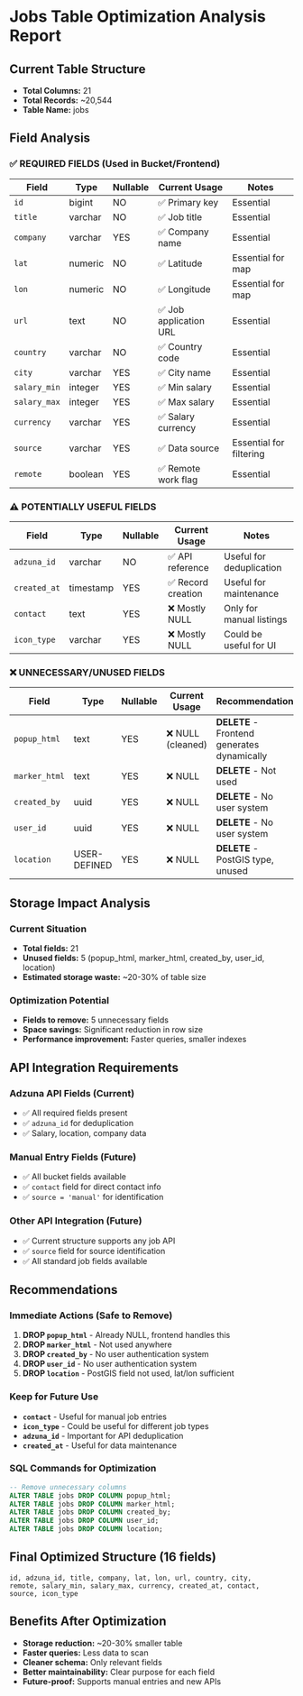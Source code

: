 # Jobs Table Optimization Analysis Report

## Current Table Structure
- **Total Columns:** 21
- **Total Records:** ~20,544
- **Table Name:** jobs

## Field Analysis

### ✅ REQUIRED FIELDS (Used in Bucket/Frontend)
| Field | Type | Nullable | Current Usage | Notes |
|-------|------|----------|---------------|-------|
| `id` | bigint | NO | ✅ Primary key | Essential |
| `title` | varchar | NO | ✅ Job title | Essential |
| `company` | varchar | YES | ✅ Company name | Essential |
| `lat` | numeric | NO | ✅ Latitude | Essential for map |
| `lon` | numeric | NO | ✅ Longitude | Essential for map |
| `url` | text | NO | ✅ Job application URL | Essential |
| `country` | varchar | NO | ✅ Country code | Essential |
| `city` | varchar | YES | ✅ City name | Essential |
| `salary_min` | integer | YES | ✅ Min salary | Essential |
| `salary_max` | integer | YES | ✅ Max salary | Essential |
| `currency` | varchar | YES | ✅ Salary currency | Essential |
| `source` | varchar | YES | ✅ Data source | Essential for filtering |
| `remote` | boolean | YES | ✅ Remote work flag | Essential |

### ⚠️ POTENTIALLY USEFUL FIELDS
| Field | Type | Nullable | Current Usage | Notes |
|-------|------|----------|---------------|-------|
| `adzuna_id` | varchar | NO | ✅ API reference | Useful for deduplication |
| `created_at` | timestamp | YES | ✅ Record creation | Useful for maintenance |
| `contact` | text | YES | ❌ Mostly NULL | Only for manual listings |
| `icon_type` | varchar | YES | ❌ Mostly NULL | Could be useful for UI |

### ❌ UNNECESSARY/UNUSED FIELDS
| Field | Type | Nullable | Current Usage | Recommendation |
|-------|------|----------|---------------|----------------|
| `popup_html` | text | YES | ❌ NULL (cleaned) | **DELETE** - Frontend generates dynamically |
| `marker_html` | text | YES | ❌ NULL | **DELETE** - Not used |
| `created_by` | uuid | YES | ❌ NULL | **DELETE** - No user system |
| `user_id` | uuid | YES | ❌ NULL | **DELETE** - No user system |
| `location` | USER-DEFINED | YES | ❌ NULL | **DELETE** - PostGIS type, unused |

## Storage Impact Analysis

### Current Situation
- **Total fields:** 21
- **Unused fields:** 5 (popup_html, marker_html, created_by, user_id, location)
- **Estimated storage waste:** ~20-30% of table size

### Optimization Potential
- **Fields to remove:** 5 unnecessary fields
- **Space savings:** Significant reduction in row size
- **Performance improvement:** Faster queries, smaller indexes

## API Integration Requirements

### Adzuna API Fields (Current)
- ✅ All required fields present
- ✅ `adzuna_id` for deduplication
- ✅ Salary, location, company data

### Manual Entry Fields (Future)
- ✅ All bucket fields available
- ✅ `contact` field for direct contact info
- ✅ `source = 'manual'` for identification

### Other API Integration (Future)
- ✅ Current structure supports any job API
- ✅ `source` field for source identification
- ✅ All standard job fields available

## Recommendations

### Immediate Actions (Safe to Remove)
1. **DROP `popup_html`** - Already NULL, frontend handles this
2. **DROP `marker_html`** - Not used anywhere
3. **DROP `created_by`** - No user authentication system
4. **DROP `user_id`** - No user authentication system
5. **DROP `location`** - PostGIS field not used, lat/lon sufficient

### Keep for Future Use
- **`contact`** - Useful for manual job entries
- **`icon_type`** - Could be useful for different job types
- **`adzuna_id`** - Important for API deduplication
- **`created_at`** - Useful for data maintenance

### SQL Commands for Optimization
```sql
-- Remove unnecessary columns
ALTER TABLE jobs DROP COLUMN popup_html;
ALTER TABLE jobs DROP COLUMN marker_html; 
ALTER TABLE jobs DROP COLUMN created_by;
ALTER TABLE jobs DROP COLUMN user_id;
ALTER TABLE jobs DROP COLUMN location;
```

## Final Optimized Structure (16 fields)
```
id, adzuna_id, title, company, lat, lon, url, country, city, 
remote, salary_min, salary_max, currency, created_at, contact, 
source, icon_type
```

## Benefits After Optimization
- **Storage reduction:** ~20-30% smaller table
- **Faster queries:** Less data to scan
- **Cleaner schema:** Only relevant fields
- **Better maintainability:** Clear purpose for each field
- **Future-proof:** Supports manual entries and new APIs